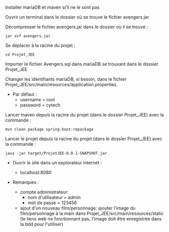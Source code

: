 
Installer mariaDB et maven si'il ne le sont pas

Ouvrir un terminal dans le dossier où se trouve le fichier avengers.jar

Décompresser le fichier avengers.jar dans le dossier où il se trouve :
	
	jar xvf avengers.jar

Se déplacer à la racine du projet :

	cd Projet_JEE

Importer le fichier Avengers.sql dans mariaDB se trouvant dans le dossier Projet_JEE

Changer les identifiants mariaDB, si besoin, dans le fichier Projet_JEE/src/main/resources/application.properties.
- Par défaut :
	- username = root
	- password = cytech

Lancer maven depuis la racine du projet (dans le dossier Projet_JEE) avec la commande :

	mvn clean package spring-boot:repackage

Lancer le projet depuis la racine du projet (dans le dossier Projet_JEE) avec la commande :

	java -jar target/ProjetJEE-0.0.1-SNAPSHOT.jar

- Ouvrir le site dans un explorateur internet :
	- localhost:8080

- Remarques :
	- compte administrateur: 
		- nom d'utilisateur = admin
	 	- mot de passe = 123456
	- ajout d'un nouveau film/personnage:
		ajouter l'image du film/personnage à la main dans Projet_JEE/src/main/resources/static (le liens web ne fonctionnant pas, l'image doit être enregistrée dans la bdd pour l'utiliser)
